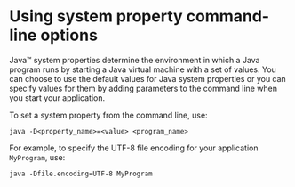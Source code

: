 <!--
* Copyright (c) 2017, 2020 IBM Corp. and others
*
* This program and the accompanying materials are made
* available under the terms of the Eclipse Public License 2.0
* which accompanies this distribution and is available at
* https://www.eclipse.org/legal/epl-2.0/ or the Apache
* License, Version 2.0 which accompanies this distribution and
* is available at https://www.apache.org/licenses/LICENSE-2.0.
*
* This Source Code may also be made available under the
* following Secondary Licenses when the conditions for such
* availability set forth in the Eclipse Public License, v. 2.0
* are satisfied: GNU General Public License, version 2 with
* the GNU Classpath Exception [1] and GNU General Public
* License, version 2 with the OpenJDK Assembly Exception [2].
*
* [1] https://www.gnu.org/software/classpath/license.html
* [2] http://openjdk.java.net/legal/assembly-exception.html
*
* SPDX-License-Identifier: EPL-2.0 OR Apache-2.0 OR GPL-2.0 WITH
* Classpath-exception-2.0 OR LicenseRef-GPL-2.0 WITH Assembly-exception
-->

# Using system property command-line options

Java&trade; system properties determine the environment in which a Java program runs by starting a Java virtual machine with a set of values.
You can choose to use the default values for Java system properties or you can specify values for them by adding parameters to the command line when you start your application.

To set a system property from the command line, use:

```
java -D<property_name>=<value> <program_name>
```

For example, to specify the UTF-8 file encoding for your application `MyProgram`, use:

```
java -Dfile.encoding=UTF-8 MyProgram
```




<!-- ==== END OF TOPIC ==== x_jvm_commands.md ==== -->
